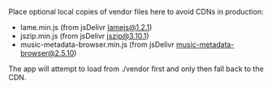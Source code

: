 Place optional local copies of vendor files here to avoid CDNs in production:
- lame.min.js (from jsDelivr lamejs@1.2.1)
- jszip.min.js (from jsDelivr jszip@3.10.1)
- music-metadata-browser.min.js (from jsDelivr music-metadata-browser@2.5.10)

The app will attempt to load from ./vendor first and only then fall back to the CDN.


